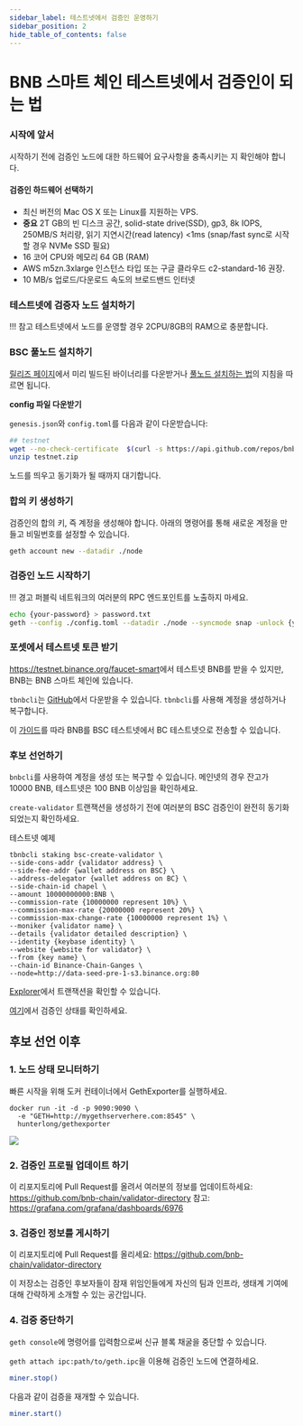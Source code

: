 ```yaml
---
sidebar_label: 테스트넷에서 검증인 운영하기
sidebar_position: 2
hide_table_of_contents: false
---
```

# BNB 스마트 체인 테스트넷에서 검증인이 되는 법

### 시작에 앞서

시작하기 전에 검증인 노드에 대한 하드웨어 요구사항을 충족시키는 지 확인해야 합니다.

#### 검증인 하드웨어 선택하기

- 최신 버전의 Mac OS X 또는 Linux를 지원하는 VPS.
- **중요** 2T GB의 빈 디스크 공간, solid-state drive(SSD), gp3, 8k IOPS, 250MB/S 처리량, 읽기 지연시간(read latency) <1ms (snap/fast sync로 시작할 경우 NVMe SSD 필요)
- 16 코어 CPU와 메모리 64 GB (RAM)
- AWS m5zn.3xlarge 인스턴스 타입 또는 구글 클라우드 c2-standard-16 권장.
- 10 MB/s 업로드/다운로드 속도의 브로드밴드 인터넷

### 테스트넷에 검증자 노드 설치하기

!!! 참고
	테스트넷에서 노드를 운영할 경우 2CPU/8GB의 RAM으로 충분합니다.

### BSC 풀노드 설치하기

 [릴리즈 페이지](https://github.com/bnb-chain/bsc/releases/latest)에서 미리 빌드된 바이너리를 다운받거나 [풀노드 설치하는 법](fullnode.md)의 지침을 따르면 됩니다.

**config 파일 다운받기**

`genesis.json`와 `config.toml`를 다음과 같이 다운받습니다:
```bash
## testnet
wget --no-check-certificate  $(curl -s https://api.github.com/repos/bnb-chain/bsc/releases/latest |grep browser_ |grep testnet |cut -d\" -f4)
unzip testnet.zip
```

노드를 띄우고 동기화가 될 때까지 대기합니다.

### 합의 키 생성하기

검증인의 합의 키, 즉 계정을 생성해야 합니다. 아래의 명령어를 통해 새로운 계정을 만들고 비밀번호를 설정할 수 있습니다.

```bash
geth account new --datadir ./node
```

### 검증인 노드 시작하기

!!! 경고
	퍼블릭 네트워크의 여러분의 RPC 엔드포인트를 노출하지 마세요.

```bash
echo {your-password} > password.txt
geth --config ./config.toml --datadir ./node --syncmode snap -unlock {your-validator-address} --password password.txt  --mine  --allow-insecure-unlock --cache 18000
```

### 포셋에서 테스트넷 토큰 받기

<https://testnet.binance.org/faucet-smart>에서 테스트넷 BNB를 받을 수 있지만, BNB는 BNB 스마트 체인에 있습니다.

`tbnbcli`는 [GitHub](https://github.com/bnb-chain/node-binary/tree/master/cli/testnet/0.8.1)에서 다운받을 수 있습니다. `tbnbcli`를 사용해 계정을 생성하거나 복구합니다.

이 [가이드](https://docs.bnbchain.org/docs/binance#transfer-testnet-bnb-from-bsc-to-bc)를 따라 BNB를 BSC 테스트넷에서 BC 테스트넷으로 전송할 수 있습니다.

### 후보 선언하기

`bnbcli`를 사용하여 계정을 생성 또는 복구할 수 있습니다. 메인넷의 경우 잔고가 10000 BNB, 테스트넷은 100 BNB 이상임을 확인하세요.

 `create-validator` 트랜잭션을 생성하기 전에 여러분의 BSC 검증인이 완전히 동기화 되었는지 확인하세요.

테스트넷 예제

```
tbnbcli staking bsc-create-validator \
--side-cons-addr {validator address} \
--side-fee-addr {wallet address on BSC} \
--address-delegator {wallet address on BC} \
--side-chain-id chapel \
--amount 10000000000:BNB \
--commission-rate {10000000 represent 10%} \
--commission-max-rate {20000000 represent 20%} \
--commission-max-change-rate {10000000 represent 1%} \
--moniker {validator name} \
--details {validator detailed description} \
--identity {keybase identity} \
--website {website for validator} \
--from {key name} \
--chain-id Binance-Chain-Ganges \
--node=http://data-seed-pre-1-s3.binance.org:80
```

[Explorer](https://explorer.bnbchain.org/)에서 트랜잭션을 확인할 수 있습니다.

[여기](https://testnet-staking.binance.org/en/staking)에서 검증인 상태를 확인하세요.

## 후보 선언 이후

### 1. 노드 상태 모니터하기

빠른 시작을 위해 도커 컨테이너에서 GethExporter를 실행하세요.

```
docker run -it -d -p 9090:9090 \
  -e "GETH=http://mygethserverhere.com:8545" \
  hunterlong/gethexporter
```

![](https://grafana.com/api/dashboards/6976/images/4471/image)

### 2. 검증인 프로필 업데이트 하기

이 리포지토리에 Pull Request를 올려서 여러분의 정보를 업데이트하세요: <https://github.com/bnb-chain/validator-directory>
참고: <https://grafana.com/grafana/dashboards/6976>


### 3. 검증인 정보를 게시하기

이 리포지토리에 Pull Request를 올리세요: <https://github.com/bnb-chain/validator-directory>

이 저장소는 검증인 후보자들이 잠재 위임인들에게 자신의 팀과 인프라, 생태계 기여에 대해 간략하게 소개할 수 있는 공간입니다.

### 4. 검증 중단하기

`geth console`에 명령어를 입력함으로써 신규 블록 채굴을 중단할 수 있습니다.

`geth attach ipc:path/to/geth.ipc`을 이용해 검증인 노드에 연결하세요.

```bash
miner.stop()
```

다음과 같이 검증을 재개할 수 있습니다.
```bash
miner.start()
```

